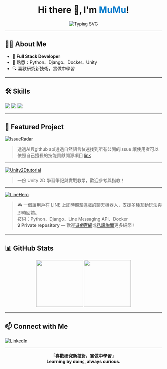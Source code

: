 <h1 align="center">Hi there 👋, I'm <span style="color:#007acc;">MuMu</span>!</h1>
<p align="center">
  <img src="https://readme-typing-svg.demolab.com?font=Fira+Code&pause=1000&color=007ACC&width=435&lines=Backend+Developer;Python+%7C+Django+%7C+Docker+Enthusiast;Learning+by+Doing+%E2%9C%A8" alt="Typing SVG" />
</p>

---

## 🧑‍💻 About Me

- 🎯 **Full Stack Developer**
- 🐍 熟悉：Python、Django、Docker、Unity
- 🔍 喜歡研究新技術，實做中學習

---

## 🛠️ Skills

<p>
  <img src="https://img.shields.io/badge/Python-3776AB?style=flat&logo=python&logoColor=white"/>
  <img src="https://img.shields.io/badge/Django-092E20?style=flat&logo=django&logoColor=white"/>
  <img src="https://img.shields.io/badge/Docker-2496ED?style=flat&logo=docker&logoColor=white"/>
</p>

---

## 🌟 Featured Project

[![IssueRadar](https://img.shields.io/badge/IssueRadar-Web-000?style=flat&logo=unity&logoColor=white)]([https://github.com/MuMuShy/issueRadar)

> 透過AI與github api透過自然語言快速找到所有公開的issue 讓使用者可以依照自己擅長的技能貢獻開源項目 [link](https://issueradar.ai)

---

[![Unity2Dtutorial](https://img.shields.io/badge/Unity2D-Tutorial-000?style=flat&logo=unity&logoColor=white)](https://github.com/MuMuShy/Unity2Dtutorial)

> 一份 Unity 2D 學習筆記與實戰教學，歡迎參考與指教！

---
[![LineHero](https://img.shields.io/badge/LineHero.tw-遊戲LineBot-06C755?style=flat&logo=line&logoColor=white)](https://linehero.tw)


> 🎮 一個讓用戶在 LINE 上即時體驗遊戲的聊天機器人，支援多種互動玩法與即時回饋。  
> 技術：Python、Django、Line Messaging API、Docker  
> 🔒 **Private repository** — 歡迎[遊戲官網](https://linehero.tw)或[私訊詢問](https://www.linkedin.com/in/yi-hsuan-lin-b064851b0)更多細節！

---

## 📊 GitHub Stats

<p align="center">
  <img src="https://github-readme-stats.vercel.app/api?username=MuMuShy&show_icons=true&theme=tokyonight" height="150"/>
  <img src="https://github-readme-stats.vercel.app/api/top-langs/?username=MuMuShy&layout=compact&theme=tokyonight" height="150"/>
</p>

---

## 📫 Connect with Me

[![LinkedIn](https://img.shields.io/badge/LinkedIn-blue?logo=linkedin&logoColor=white)](https://www.linkedin.com/in/yi-hsuan-lin-b064851b0)

---

<p align="center">
  <b>「喜歡研究新技術，實做中學習」<br/>
  Learning by doing, always curious.</b>
</p>
